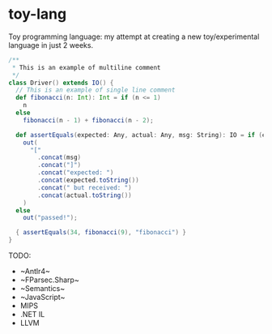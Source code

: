 # toy-lang
Toy programming language: my attempt at creating a new toy/experimental language in just 2 weeks.

```scala
/**
 * This is an example of multiline comment
 */
class Driver() extends IO() {
  // This is an example of single line comment
  def fibonacci(n: Int): Int = if (n <= 1)
    n
  else
    fibonacci(n - 1) + fibonacci(n - 2);

  def assertEquals(expected: Any, actual: Any, msg: String): IO = if (expected != actual)
    out(
      "["
        .concat(msg)
        .concat("]")
        .concat("expected: ")
        .concat(expected.toString())
        .concat(" but received: ")
        .concat(actual.toString())
    )
  else
    out("passed!");

  { assertEquals(34, fibonacci(9), "fibonacci") }
}
```


TODO:
- ~Antlr4~
- ~FParsec.Sharp~
- ~Semantics~
- ~JavaScript~
- MIPS
- .NET IL
- LLVM
